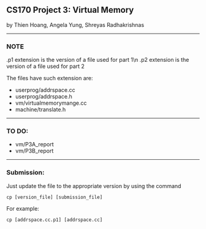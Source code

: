 ## CS170 Project 3: Virtual Memory

by Thien Hoang, Angela Yung, Shreyas Radhakrishnas

-----

### NOTE

.p1 extension is the version of a file used for part 1\n
.p2 extension is the version of a file used for part 2

The files have such extension are:
  * userprog/addrspace.cc
  * userprog/addrspace.h
  * vm/virtualmemorymange.cc
  * machine/translate.h

-----
### TO DO:
  * vm/P3A_report
  * vm/P3B_report

-----
### Submission:
Just update the file to the appropriate version by using the command

`cp [version_file] [submission_file]`

For example:

`cp [addrspace.cc.p1] [addrspace.cc]`
